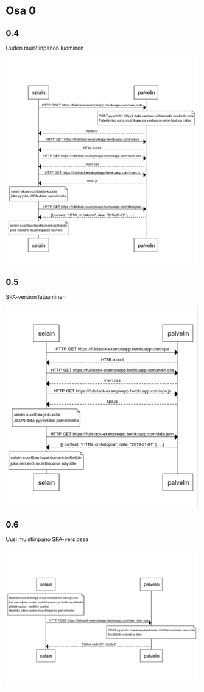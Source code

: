 # Osa 0

## 0.4

Uuden muistiinpanon luominen

<img src="https://github.com/riiraty/fullstack-hy2020/blob/master/osa0/pics/FS_0.4.png">


## 0.5

SPA-version lataaminen

<img src="https://github.com/riiraty/fullstack-hy2020/blob/master/osa0/pics/FS_0.5.png">


## 0.6

Uusi muistiinpano SPA-versiossa

<img src="https://github.com/riiraty/fullstack-hy2020/blob/master/osa0/pics/FS_0.6.png">

